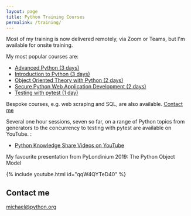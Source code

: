 ```yaml
---
layout: page
title: Python Training Courses
permalink: /training/
---
```


Most of my training is now delivered remotely, via Zoom or Teams, but I'm available for onsite training.

My most popular courses are:

* [Advanced Python (3 days)](/advanced/)
* [Introduction to Python (3 days)](/introduction-python/)
* [Object Oriented Theory with Python (2 days)](/oopwithpython/)
* [Secure Python Web Application Development (2 days)](/security/)
* [Testing with pytest (1 day)](/testing-pytest/)

Bespoke courses, e.g. web scraping and SQL, are also available. [Contact me](mailto:michael@python.org)

Several one hour sessions, seven so far, on a range of Python topics from generators to the concurrency to testing with pytest are available on YouTube. :

* [Python Knowledge Share Videos on YouTube](/python-knowledge-share-videos/)


My favourite presentation from PyLondinium 2019: The Python Object Model

{% include youtube.html id="qqW4QYTeD40" %}

## Contact me

[michael@python.org](mailto:michael@python.org)

